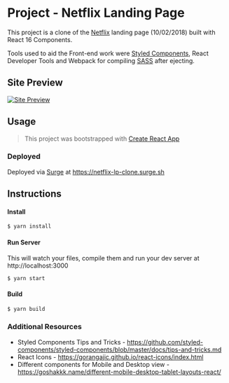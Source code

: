 # Project - Netflix Landing Page 

This project is a clone of the [Netflix](https://netflix.com/) landing page (10/02/2018) built with React 16 Components. 

Tools used to aid the Front-end work were [Styled Components](https://www.styled-components.com/), React Developer Tools and Webpack for compiling [SASS](http://sass-lang.com/) after ejecting.

## Site Preview

[![Site Preview](https://cdn.pbrd.co/images/H7cdcIj.png)](https://pasteboard.co/H7cdcIj.png)


## Usage
> This project was bootstrapped with [Create React App](https://github.com/facebookincubator/create-react-app)

### Deployed
Deployed via [Surge](https://surge.sh/) at https://netflix-lp-clone.surge.sh


## Instructions

#### Install

```sh
$ yarn install
```

#### Run Server
This will watch your files, compile them and run your dev server at http://localhost:3000

```sh
$ yarn start
```

#### Build

```sh
$ yarn build
```

### Additional Resources 
* Styled Components Tips and Tricks - https://github.com/styled-components/styled-components/blob/master/docs/tips-and-tricks.md
* React Icons -  https://gorangajic.github.io/react-icons/index.html
* Different components for Mobile and Desktop view - https://goshakkk.name/different-mobile-desktop-tablet-layouts-react/